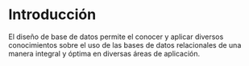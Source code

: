 # Introducción

El diseño de base de datos permite el conocer y aplicar diversos conocimientos sobre el uso de las bases de datos
relacionales de una manera integral y óptima en diversas áreas de aplicación.